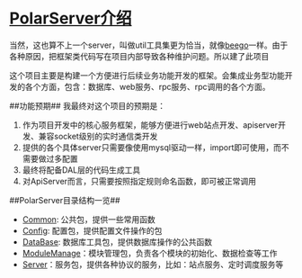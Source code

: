 [PolarServer介绍](https://github.com/polariseye/PolarServer)
==============================

当然，这也算不上一个server，叫做util工具集更为恰当，就像[beego](http://github.com\astaxie\beego)一样。由于各种原因，把框架类代码写在项目内部导致各种维护问题。所以建了此项目

这个项目主要是构建一个方便进行后续业务功能开发的框架。会集成业务型功能开发的各个方面，包含：数据库、web服务、rpc服务、rpc调用的各个方面。

##功能预期##
我最终对这个项目的预期是：

1. 作为项目开发中的核心服务框架，能够方便进行web站点开发、apiserver开发、兼容socket级别的实时通信类开发
2. 提供的各个具体server只需要像使用mysql驱动一样，import即可使用，而不需要做过多配置
3. 最终将配备DAL层的代码生成工具
4. 对ApiServer而言，只需要按照指定规则命名函数，即可被正常调用

##PolarServer目录结构一览##

* [Common](/Common/): 公共包，提供一些常用函数
* [Config](/Config/): 配置包，提供配置文件操作的包
* [DataBase](/DataBase/): 数据库工具包，提供数据库操作的公共函数
* [ModuleManage](/ModuleManage/)：模块管理包，负责各个模块的初始化、数据检查等工作
* [Server](/Server/)：服务包，提供各种协议的服务，比如：站点服务、定时调度服务等